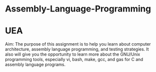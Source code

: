 # Assembly-Language-Programming
# UEA

Aim:
  The purpose of this assignment is to help you learn about computer architecture, assembly language programming, and testing
  strategies. It also will give you the opportunity to learn more about the GNU/Unix programming tools, especially vi, bash,
  make, gcc, and gas for C and assembly language programs.
